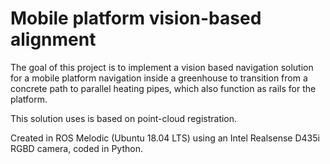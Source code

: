 # Mobile platform vision-based alignment

The goal of this project is to implement a vision based navigation solution for a mobile platform navigation inside a greenhouse to transition from a concrete path to parallel heating pipes, which also function as rails for the platform.

This solution uses is based on point-cloud registration. 

Created in ROS Melodic (Ubuntu 18.04 LTS) using an Intel Realsense D435i RGBD camera, coded in Python. 
